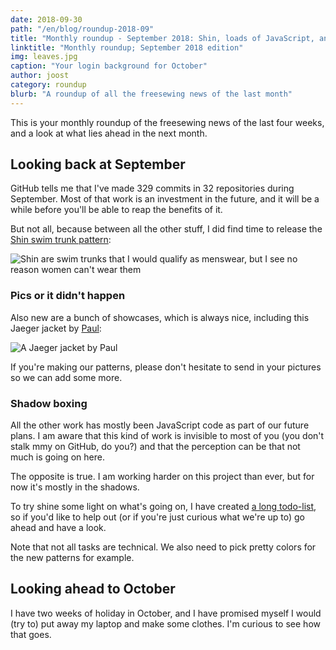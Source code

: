 ```yaml
---
date: 2018-09-30
path: "/en/blog/roundup-2018-09"
title: "Monthly roundup - September 2018: Shin, loads of JavaScript, and a long TODO list"
linktitle: "Monthly roundup; September 2018 edition"
img: leaves.jpg
caption: "Your login background for October"
author: joost
category: roundup
blurb: "A roundup of all the freesewing news of the last month"
---
```

This is your monthly roundup of the freesewing news of the last four weeks, 
and a look at what lies ahead in the next month.

## Looking back at September

GitHub tells me that I've made 329 commits in 32 repositories during September. 
Most of that work is an investment in the future, and it will be a while before you'll
be able to reap the benefits of it. 

But not all, because between all the other stuff, I did find time to release the
[Shin swim trunk pattern](/patterns/shin):

![Shin are swim trunks that I would qualify as menswear, but I see no reason women can't wear them](cover.jpg)

### Pics or it didn't happen

Also new are a bunch of showcases, which is always nice, including this
Jaeger jacket by [Paul](/users/Tiger751023):

![A Jaeger jacket by Paul](showcase.jpg)

If you're making our patterns, please don't hesitate to send in your pictures so we can add some more.

### Shadow boxing

All the other work has mostly been JavaScript code as part of our future plans.
I am aware that this kind of work is invisible to most of you (you don't stalk mmy on GitHub, do you?)
and that the perception can be that not much is going on here.

The opposite is true. I am working harder on this project than ever, but for now it's mostly in the shadows.

To try shine some light on what's going on, 
I have created [a long todo-list](https://github.com/freesewing/todo),
so if you'd like to help out (or if you're just curious what we're up to) go ahead and have a look.

Note that not all tasks are technical. We also need to pick pretty colors for the new patterns for example.


## Looking ahead to October

I have two weeks of holiday in October, and I have promised myself I would (try to)
put away my laptop and make some clothes. I'm curious to see how that goes.
